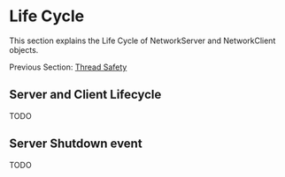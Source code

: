# Life Cycle

This section explains the Life Cycle of NetworkServer and NetworkClient objects.

Previous Section: [Thread Safety](/ThreadSafety.md)

## Server and Client Lifecycle

TODO

## Server Shutdown event

TODO